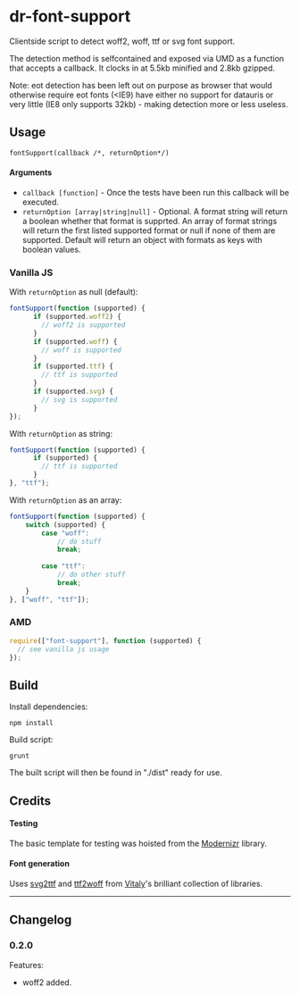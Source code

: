 dr-font-support
===============

Clientside script to detect woff2, woff, ttf or svg font support.

The detection method is selfcontained and exposed via UMD as a function that accepts a callback. It clocks in at 5.5kb minified and 2.8kb gzipped.

Note: eot detection has been left out on purpose as browser that would otherwise require eot fonts (<IE9) have either no support for datauris or very little (IE8 only supports 32kb) - making detection more or less useless.


## Usage

```
fontSupport(callback /*, returnOption*/)
```

#### Arguments

* `callback [function]` - Once the tests have been run this callback will be executed.
* `returnOption [array|string|null]` - Optional. A format string will return a boolean whether that format is supprted. An array of format strings will return the first listed supported format or null if none of them are supported. Default will return an object with formats as keys with boolean values.


### Vanilla JS

With `returnOption` as null (default):

```javascript
fontSupport(function (supported) {
	  if (supported.woff2) {
	    // woff2 is supported
	  } 
	  if (supported.woff) {
	    // woff is supported
	  } 
	  if (supported.ttf) {
	    // ttf is supported
	  } 
	  if (supported.svg) {
	    // svg is supported
	  } 
});
```

With `returnOption` as string:

```javascript
fontSupport(function (supported) {
	  if (supported) {
	    // ttf is supported
	  }
}, "ttf");
```

With `returnOption` as an array:

```javascript
fontSupport(function (supported) {
	switch (supported) {
		case "woff":
			// do stuff
			break;
	  		
		case "ttf":
			// do other stuff
			break;
	}
}, ["woff", "ttf"]);
```

### AMD

```javascript
require(["font-support"], function (supported) {
  // see vanilla js usage
});
```

## Build

Install dependencies:

```
npm install
```

Build script:

```
grunt
```

The built script will then be found in "./dist" ready for use.




## Credits

#### Testing
The basic template for testing was hoisted from the [Modernizr](https://github.com/Modernizr/Modernizr) library.

#### Font generation
Uses [svg2ttf](https://github.com/fontello/svg2ttf) and [ttf2woff](https://github.com/fontello/ttf2woff) from [Vitaly](https://github.com/fontello)'s brilliant collection of libraries.



---

## Changelog

### 0.2.0

Features:

* woff2 added.